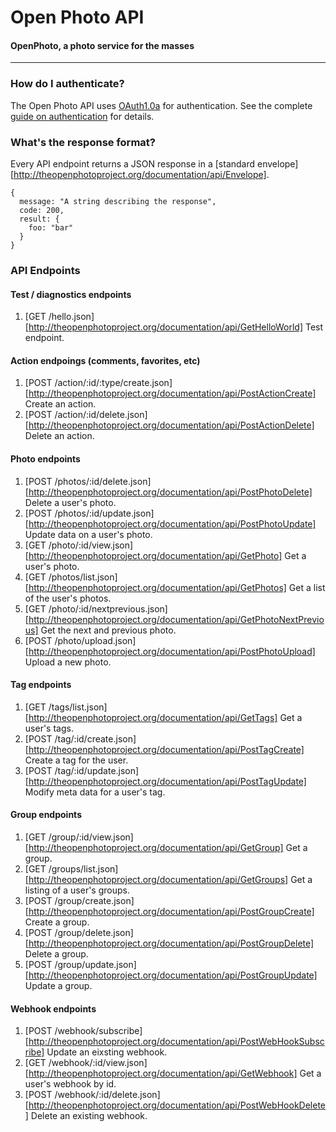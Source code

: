 Open Photo API
=======================
#### OpenPhoto, a photo service for the masses

----------------------------------------

### How do I authenticate?

The Open Photo API uses [OAuth1.0a](http://oauth.net/core/1.0a/) for authentication. See the complete [guide on authentication](http://theopenphotoproject.org/documentation/api/Authentication) for details.

### What's the response format?

Every API endpoint returns a JSON response in a [standard envelope][http://theopenphotoproject.org/documentation/api/Envelope].

    {
      message: "A string describing the response",
      code: 200,
      result: {
        foo: "bar"
      }
    }

### API Endpoints

#### Test / diagnostics endpoints
1.  [GET /hello.json][http://theopenphotoproject.org/documentation/api/GetHelloWorld]
    Test endpoint.

#### Action endpoings (comments, favorites, etc)
1.  [POST /action/:id/:type/create.json][http://theopenphotoproject.org/documentation/api/PostActionCreate]
    Create an action.
1.  [POST /action/:id/delete.json][http://theopenphotoproject.org/documentation/api/PostActionDelete]
    Delete an action.

#### Photo endpoints
1.  [POST /photos/:id/delete.json][http://theopenphotoproject.org/documentation/api/PostPhotoDelete]
    Delete a user's photo.
1.  [POST /photos/:id/update.json][http://theopenphotoproject.org/documentation/api/PostPhotoUpdate]
    Update data on a user's photo.
1.  [GET /photo/:id/view.json][http://theopenphotoproject.org/documentation/api/GetPhoto]
    Get a user's photo.
1.  [GET /photos/list.json][http://theopenphotoproject.org/documentation/api/GetPhotos]
    Get a list of the user's photos.
1.  [GET /photo/:id/nextprevious.json][http://theopenphotoproject.org/documentation/api/GetPhotoNextPrevious]
    Get the next and previous photo.
1.  [POST /photo/upload.json][http://theopenphotoproject.org/documentation/api/PostPhotoUpload]
    Upload a new photo.

#### Tag endpoints
1.  [GET /tags/list.json][http://theopenphotoproject.org/documentation/api/GetTags]
    Get a user's tags.
1.  [POST /tag/:id/create.json][http://theopenphotoproject.org/documentation/api/PostTagCreate]
    Create a tag for the user.
1.  [POST /tag/:id/update.json][http://theopenphotoproject.org/documentation/api/PostTagUpdate]
    Modify meta data for a user's tag.

#### Group endpoints
1.  [GET /group/:id/view.json][http://theopenphotoproject.org/documentation/api/GetGroup]
    Get a group.
1.  [GET /groups/list.json][http://theopenphotoproject.org/documentation/api/GetGroups]
    Get a listing of a user's groups.
1.  [POST /group/create.json][http://theopenphotoproject.org/documentation/api/PostGroupCreate]
    Create a group.
1.  [POST /group/delete.json][http://theopenphotoproject.org/documentation/api/PostGroupDelete]
    Delete a group.
1.  [POST /group/update.json][http://theopenphotoproject.org/documentation/api/PostGroupUpdate]
    Update a group.

#### Webhook endpoints
1.  [POST /webhook/subscribe][http://theopenphotoproject.org/documentation/api/PostWebHookSubscribe]
    Update an eixsting webhook.
1.  [GET /webhook/:id/view.json][http://theopenphotoproject.org/documentation/api/GetWebhook]
    Get a user's webhook by id.
1.  [POST /webhook/:id/delete.json][http://theopenphotoproject.org/documentation/api/PostWebHookDelete]
    Delete an existing webhook.
